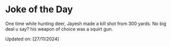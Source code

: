 # Joke of the Day

<!-- #joke -->
One time while hunting deer, Jayesh made a kill shot from 300 yards. No big deal u say? his weapon of choice was a squirt gun.

Updated on: [27/11/2024]
<!-- #jokeEnd -->